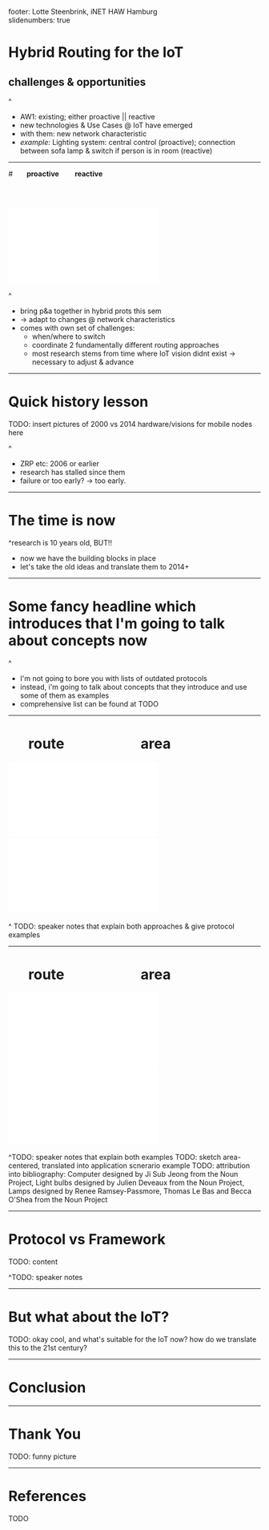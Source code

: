 footer: Lotte Steenbrink, iNET HAW Hamburg	
slidenumbers: true

# **Hybrid Routing for the IoT**
## challenges & opportunities

^ 
- AW1: existing; either proactive || reactive 
- new technologies & Use Cases @ IoT have emerged
- with them: new network characteristic
- *example:* Lighting system: central control (proactive); connection between sofa lamp & switch if person is in room (reactive)

---
#       **proactive**         **reactive**
###     

![original](./../images/hybrid_venn.pdf)

^ 
- bring p&a together in hybrid prots this sem 
- -> adapt to changes @ network characteristics
- comes with own set of challenges:
	* when/where to switch
	* coordinate 2 fundamentally different routing approaches
	* most research stems from time where IoT vision didnt exist -> necessary to adjust & advance

---
# **Quick history lesson** 
TODO: insert pictures of 2000 vs 2014 hardware/visions for mobile nodes here

^
- ZRP etc: 2006 or earlier
- research has stalled since them
- failure or too early? -> too early.

---
# **The time is now** 

^research is 10 years old, BUT!! 
- now we have the building blocks in place
- let's take the old ideas and translate them to 2014+

---
# **Some fancy headline which introduces that I'm going to talk about concepts now** 
^
- I'm not going to bore you with lists of outdated protocols
- instead, i'm going to talk about concepts that they introduce and use some of them as examples
- comprehensive list can be found at TODO

---
#        **route                         area** 

![inline](./../images/route_centered.pdf)![inline](./../images/area_centered.pdf)

^
TODO: speaker notes that explain both approaches & give protocol examples


---
#        **route                         area** 

![inline](./../images/route_centered_example.pdf)![inline](./../images/area_centered.pdf)

^TODO: speaker notes that explain both examples
TODO: sketch area-centered, translated into application scnerario example
TODO: attribution into bibliography: Computer designed by Ji Sub Jeong from the Noun Project, Light bulbs designed by Julien Deveaux from the Noun Project, 
Lamps designed by Renee Ramsey-Passmore, Thomas Le Bas and Becca O'Shea from the Noun Project 

---
# **Protocol vs Framework** 
TODO: content

^TODO: speaker notes

---
# **But what about the IoT?** 
TODO: okay cool, and what's suitable for the IoT now? how do we translate this to the 21st century?


---
# **Conclusion** 



---
# **Thank You** 

TODO: funny picture


---
# **References** 
TODO
